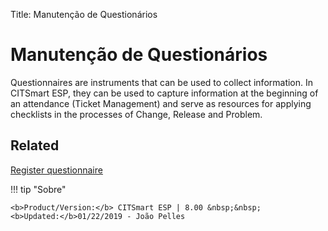 Title: Manutenção de Questionários

# Manutenção de Questionários

Questionnaires are instruments that can be used to collect information. In CITSmart ESP, they can be used to capture information at the beginning of an attendance (Ticket Management) and serve as resources for applying checklists in the processes of Change, Release and Problem.

## Related

[Register questionnaire][1]

[1]:/pt-br/citsmart-esp-8/platform-administration/questionnaires/questionaires-management/register-questionnaire.html


!!! tip "Sobre"

    <b>Product/Version:</b> CITSmart ESP | 8.00 &nbsp;&nbsp;
    <b>Updated:</b>01/22/2019 - João Pelles  
	

	
